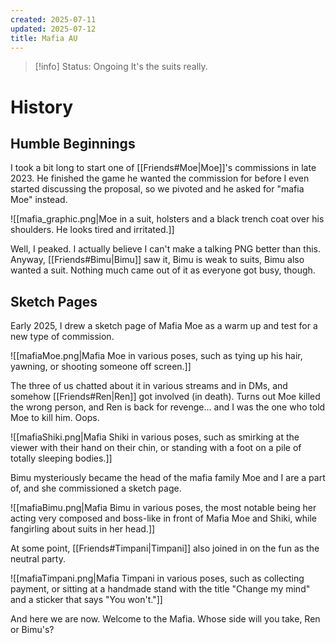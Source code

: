 ```yaml
---
created: 2025-07-11
updated: 2025-07-12
title: Mafia AU
---
```

> [!info] Status: Ongoing
> It's the suits really.

# History
## Humble Beginnings
I took a bit long to start one of [[Friends#Moe|Moe]]'s commissions in late 2023. He finished the game he wanted the commission for before I even started discussing the proposal, so we pivoted and he asked for "mafia Moe" instead.

![[mafia_graphic.png|Moe in a suit, holsters and a black trench coat over his shoulders. He looks tired and irritated.]]

Well, I peaked. I actually believe I can't make a talking PNG better than this. Anyway, [[Friends#Bimu|Bimu]] saw it, Bimu is weak to suits, Bimu also wanted a suit. Nothing much came out of it as everyone got busy, though.

## Sketch Pages
Early 2025, I drew a sketch page of Mafia Moe as a warm up and test for a new type of commission.

![[mafiaMoe.png|Mafia Moe in various poses, such as tying up his hair, yawning, or shooting someone off screen.]]

The three of us chatted about it in various streams and in DMs, and somehow [[Friends#Ren|Ren]] got involved (in death). Turns out Moe killed the wrong person, and Ren is back for revenge... and I was the one who told Moe to kill him. Oops.

![[mafiaShiki.png|Mafia Shiki in various poses, such as smirking at the viewer with their hand on their chin, or standing with a foot on a pile of totally sleeping bodies.]]

Bimu mysteriously became the head of the mafia family Moe and I are a part of, and she commissioned a sketch page.

![[mafiaBimu.png|Mafia Bimu in various poses, the most notable being her acting very composed and boss-like in front of Mafia Moe and Shiki, while fangirling about suits in her head.]]

At some point, [[Friends#Timpani|Timpani]] also joined in on the fun as the neutral party.

![[mafiaTimpani.png|Mafia Timpani in various poses, such as collecting payment, or sitting at a handmade stand with the title "Change my mind" and a sticker that says "You won't."]]

And here we are now. Welcome to the Mafia. Whose side will you take, Ren or Bimu's?
